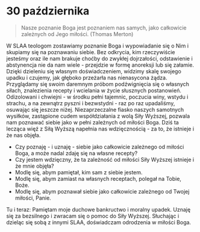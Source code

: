 
# 30 października

> Nasze poznanie Boga jest poznaniem nas samych, jako całkowicie zależnych od Jego miłości. (Thomas Merton)

W SLAA teologom zostawiamy poznanie Boga i wypowiadanie się o Nim i skupiamy się na poznawaniu siebie. Bez odkrycia, kim rzeczywiście jesteśmy oraz ile nam brakuje choćby do zwykłej dojrzałości, odstawienie i abstynencja nie da nam wiele - przejdzie w formę anoreksji lub się załamie. Dzięki dzieleniu się własnym doświadczeniem, widzimy skalę swojego upadku i czujemy, jak głęboko przeżarła nas nienasycona żądza. Przyglądamy się swoim daremnym próbom podźwignięcia się o własnych siłach, znalezienia recepty i wcielania w życie słusznych postanowień. Odizolowani i chwiejni - w środku pełni tajemnic, poczucia winy, wstydu i strachu, a na zewnątrz pyszni i bezwstydni - raz po raz upadaliśmy, osuwając się jeszcze niżej. Niezaprzeczalne fiasko naszych samotnych wysiłków, zastąpione cudem współdziałania z wolą Siły Wyższej, pozwala nam poznawać siebie jako w pełni zależnych od miłości Boga. Dziś ta lecząca więź z Siłą Wyższą napełnia nas wdzięcznością - za to, że istnieje i że nas objęła.

- Czy poznaję - i uznaję - siebie jako całkowicie zależnego od miłości Boga, a może nadal zdaję się na własne recepty?
- Czy jestem wdzięczny, że ta zależność od miłości Siły Wyższej istnieje i że mnie objęła?
- Modlę się, abym pamiętał, kim sam z siebie jestem.
- Modlę się, abym zamiast na własnych receptach, polegał na Tobie, Boże.
- Modlę się, abym poznawał siebie jako całkowicie zależnego od Twojej miłości, Panie.

Tu i teraz: Pamiętam moje duchowe bankructwo i moralny upadek. Uznaję się za bezsilnego i zwracam się o pomoc do Siły Wyższej. Słuchając i dzieląc się sobą z innymi SLAA, doświadczam odrodzenia w miłości Boga.
